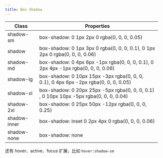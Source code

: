```yaml
---
title: Box Shadow
---
```


| Class       | Properties               |
| ----------- | ------------------------ |
| shadow-sm | box-shadow: 0 1px 2px 0 rgba(0, 0, 0, 0.05) |
| shadow | box-shadow: 0 1px 3px 0 rgba(0, 0, 0, 0.1), 0 1px 2px 0 rgba(0, 0, 0, 0.06) |
| shadow-md | box-shadow: 0 4px 6px -1px rgba(0, 0, 0, 0.1), 0 2px 4px -1px rgba(0, 0, 0, 0.06) |
| shadow-lg | box-shadow: 0 10px 15px -3px rgba(0, 0, 0, 0.1), 0 4px 6px -2px rgba(0, 0, 0, 0.05) |
| shadow-xl | box-shadow: 0 20px 25px -5px rgba(0, 0, 0, 0.1) , 0 10px 10px -5px rgba(0, 0, 0, 0.04) |
| shadow-2xl | box-shadow: 0 25px 50px -12px rgba(0, 0, 0, 0.25) |
| shadow-inner | box-shadow: inset 0 2px 4px 0 rgba(0, 0, 0, 0.06) |
| shadow-none | box-shadow: none |

还有 hover、active、focus 扩展，比如 `hover:shadow-sm`
